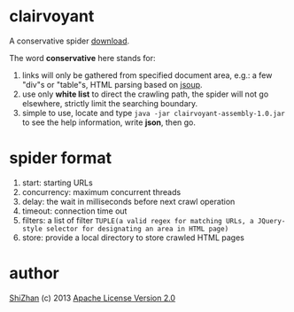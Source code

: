 clairvoyant
===========
A conservative spider [download](http://goo.gl/18obNG).

The word **conservative** here stands for:

1. links will only be gathered from specified document area, e.g.: a few "div"s or "table"s, HTML parsing based on [jsoup](http://jsoup.org/).
2. use only **white list** to direct the crawling path, the spider will not go elsewhere, strictly limit the searching boundary.
3. simple to use, locate and type `java -jar clairvoyant-assembly-1.0.jar` to see the help information, write **json**, then go.

spider format
=============
1. start: starting URLs
2. concurrency: maximum concurrent threads
3. delay: the wait in milliseconds before next crawl operation 
4. timeout: connection time out
5. filters: a list of filter `TUPLE(a valid regex for matching URLs, a JQuery-style selector for designating an area in HTML page)`
6. store: provide a local directory to store crawled HTML pages

author
======
[ShiZhan](http://shizhan.github.io/) (c) 2013 [Apache License Version 2.0](http://www.apache.org/licenses/)